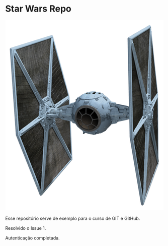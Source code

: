 ﻿# Star Wars Repo

![TIE Fighter](./TF.png)

Esse repositório serve de exemplo para o curso de GIT e GitHub.

Resolvido o Issue 1.

Autenticação completada.